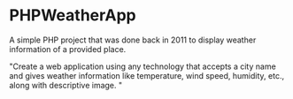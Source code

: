# PHPWeatherApp
A simple PHP project that was done back in 2011 to display weather information of a provided place.

"Create a web application using any technology that accepts a city name and gives weather information like temperature, wind speed, humidity, etc., along with descriptive image. "